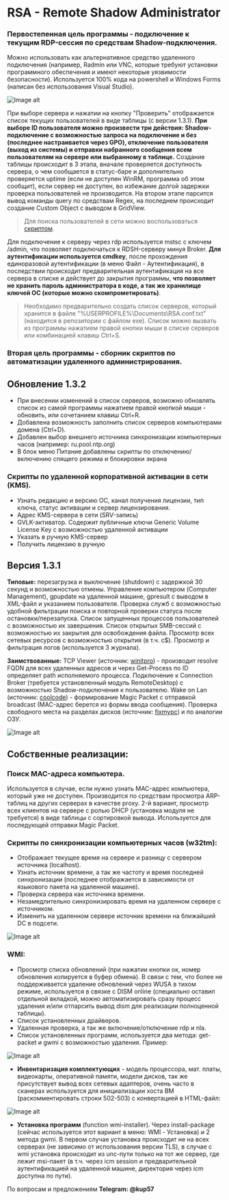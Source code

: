 # RSA - Remote Shadow Administrator

### Первостепенная цель программы - подключение к текущим RDP-сессия по средствам Shadow-подключения. 
Можно использовать как альтернативное средство удаленного подключения (например, Radmin или VNC, которые требуют установки программного обеспечения и имеют некоторые уязвимости безопасности). Используется 100% кода на powershell и Windows Forms (написан без использования Visual Studio).

![Image alt](https://github.com/Lifailon/Remote-Shadow-Administrator/blob/rsa/User.jpg)

При выборе сервера и нажатии на кнопку "Проверить" отображается список текущих пользователей в виде таблицы (с версии 1.3.1). **При выборе ID пользователя можно произвести три действия: Shadow-подключение с возможностью запроса на подключение и без (последнее настраивается через GPO), отключение пользователя (выход из системы) и отправки набранного сообщения всем пользователям на сервере или выбранному в таблице.** Создание таблицы происходит в 3 этапа, вначале проверяется доступность сервера, о чем сообщается в статус-баре и дополнительно проверяется uptime (если не доступен WinRM, программа об этом сообщит), если сервер не доступен, во избежание долгой задержки проверка пользователей не производится. На втором этапе парсится вывод команды query по средствам Regex, на последнем происходит создание Custom Object с выводом в GridView. 
> Для поиска пользователей в сети можно воспользоваться [скриптом](https://github.com/Lifailon/Find-Users).

Для подключение к серверу через rdp используется mstsc с ключем /admin, что позволяет подключаться к RDSH-серверу минуя Broker. **Для аутентификации используется cmdkey**, после прохождения единоразовой аутентификации (в меню Файл - Аутентификация), в последствии происходит предварительная аутентификация на все сервера в списке и действует до закрытия программы, **что позволяет не хранить пароль администратора в коде, а так же хранилище ключей ОС (которые можно скомпрометировать)**. 

> Необходимо предварительно создать список серверов, который хранится в файле "%USERPROFILE%\Documents\RSA.conf.txt" (находится в репозитории с файлом exe). Список можно вызвать из программы нажатием правой кнопки мыши в списке серверов или комбинацией клавиш Ctrl+S.

### Вторая цель программы - сборник скриптов по автоматизации удаленного администрирования. 

## Обновление 1.3.2
* При внесении изменений в список серверов, возможно обновлять список из самой программы нажатием правой кнопкой мыши - обновить, или сочетанием клавиш Ctrl+R.
* Добавлена возможность заполнить список серверов компьютерами домена (Ctrl+D).
* Добавлен выбор внешнего источника синхронизации компьютерных часов (например: ru.pool.ntp.org)
* В блок меню Питание добавлены скрипты по отключению/включению спящего режима и блокировки экрана
### Скрипты по удаленной корпоративной активации в сети (KMS).
* Узнать редакцию и версию ОС, канал получения лицензии, тип ключа, статус активации и сервер лицензирования.
* Адрес KMS-сервера в сети (SRV-запись)
* GVLK-активатор. Содержит публичные ключи Generic Volume License Key с возможностью удаленной активации
* Указать в ручную KMS-сервер
* Получить лицензию в ручную

## Версия 1.3.1
**Типовые:** перезагрузка и выключение (shutdown) с задержкой 30 секунд и возможностью отмены. Управление компьютером (Computer Management), gpupdate на удаленной машине, gpresult с выводом в XML-файл и указанием пользователя. Проверка служб с возможностью удобной фильтрации поиска и повторной проверки статуса после остановки/перезапуска. Список запущенных процессов пользователей с возможностью их завершения. Список открытых SMB-сессий с возможностью их закрытия для освобождения файла. Просмотр всех сетевых ресурсов с возможностью открытия (в т.ч. c$). Просмотр и фильтрация логов (используется 3 журнала).

**Заимствованные:** TCP Viewer (источник: [winitpro](https://winitpro.ru/index.php/2021/01/25/get-nettcpconnection-powershell-nestat)) - производит resolve FQDN для всех удаленных адресов и через Get-Process по ID определяет path исполняемого процесса. Подключение к Connection Broker (требуется установленный модуль RemoteDesktop) с возможностью Shadow-подключения к пользователю. Wake on Lan (источник: [coolcode](https://coolcode.ru/wake-on-lan-and-powershell)) - формирование Magic Packet c отправкой broadcast (MAC-адрес берется из формы ввода сообщения). Проверка свободного места на разделах дисков (источник: [fixmypc](https://fixmypc.ru/post/kak-uznat-v-powershell-svobodnoe-mesto-na-diske)) и по аналогии ОЗУ.

![Image alt](https://github.com/Lifailon/Remote-Shadow-Administrator/blob/rsa/Disk.jpg)

## **Собственные реализации:**

### **Поиск MAC-адреса компьютера**.
Используется в случае, если нужно узнать MAC-адрес компьютера, который уже не доступен. Производится по средствам просмотра ARP-таблиц на других серверах в качестве proxy. 2-й вариант, просмотр всех клиентов на сервере с ролью DHCP (установка модуля не требуется) в виде таблицы с сортировкой вывода. Используется для последующей отправки Magic Packet.

### **Скрипты по синхронизации компьютерных часов (w32tm):**
* Отображает текущее время на сервере и разницу с сервером источника (localhost). 
* Узнать источник времени, а так же частоту и время последней синхронизации (последнее отображается в зависимости от языкового пакета на удаленной машине). 
* Проверка сервера как источника времени. 
* Незамедлительно синхронизировать время на удаленном сервере с источником. 
* Изменить на удаленном сервере источник времени на ближайший DC в подсети.

![Image alt](https://github.com/Lifailon/Remote-Shadow-Administrator/blob/rsa/Times.jpg)

### **WMI:** 
* Просмотр списка обновлений (при нажатии кнопки ок, номер обновления копируется в буфер обмена). В связи с тем, что более не поддерживается удаление обновлений через WUSA в тихом режиме, используется в связке с DISM online (специально оставил отдельной вкладкой, можно автоматизировать сразу процесс удаления и/или отпарсить вывод dism для реализации полноценной таблицы).
* Список установленных драйверов.
* Удаленная проверка, а так же включение/отключение rdp и nla. 
* Список установленных программ, используется два метода: get-packet и gwmi с возможностью удаления. Пример:

![Image alt](https://github.com/Lifailon/Remote-Shadow-Administrator/blob/rsa/Programs.jpg)

* **Инвентаризация комплектующих** - модель процессора, мат. платы, видеокарты, оперативной памяти, модели дисков, так же присутствует вывод всех сетевых адаптеров, очень часто в сканерах используется для инициализации хоста ВМ (раскомментировать строки 502-503) с конвертацией в HTML-файл:

![Image alt](https://github.com/Lifailon/Remote-Shadow-Administrator/blob/rsa/Report.jpg)

* **Установка программ** (function wmi-installer). Через install-package (сейчас используется этот вариант в меню: WMI - Установка) и 2 метода gwmi. В первом случае установка происходит не на всех серверах (не зависимо от использования версии TLS), в случае с wmi установка происходит из unc-пути только на тот же сервер, где лежит msi-пакет (в т.ч. через icm session и предварительной аутентификацией на удаленной машине, директория через icm доступна по пути).

По вопросам и предложениям **Telegram: @kup57**
